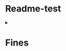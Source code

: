 # Readme-test

<details> 
  <summary><h1>Fines</h1></summary>
  <blockquote>
    <p>[POST] You can create a new fines sending a object like the following /fines/</p>
    <p>[URL] https://api.library.management/api/v1/fines/</p>
    <details>  
      <summary><h2>Create Fines</h2></summary>
      <blockquote>
        <details>
          <summary>Header</summary>
          <blockquote>
            <li><b>Authorization</b>: Bearer {token_librarian_access}</li>
          </blockquote>
        </details>
        <details>
          <summary>Body</summary>
          <blockquote>
          ```json
          {
            "userId": 123,
            "bookId": 12,
            "fineType": "broke",
            "amount": 50
          }
          ```
          </blockquote>
        </details>                
      </blockquote>
    </details>
  </blockquote>  
</details>

